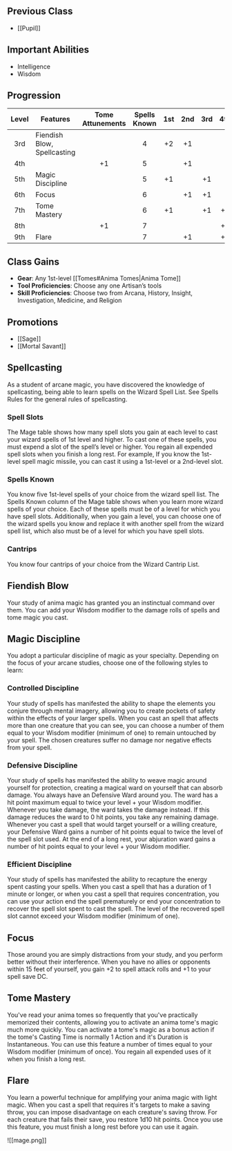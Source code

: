 ## Previous Class
- [[Pupil]]
## Important Abilities
- Intelligence
- Wisdom
## Progression
| Level | Features                    | Tome Attunements | Spells Known | 1st | 2nd | 3rd | 4th | 5th |
| :---: | --------------------------- | :--------------: | :----------: | :-: | :-: | :-: | :-: | :-: |
|  3rd  | Fiendish Blow, Spellcasting |                  |      4       | +2  | +1  |     |     |     |
|  4th  |                             |        +1        |      5       |     | +1  |     |     |     |
|  5th  | Magic Discipline            |                  |      5       | +1  |     | +1  |     |     |
|  6th  | Focus                       |                  |      6       |     | +1  | +1  |     |     |
|  7th  | Tome Mastery                |                  |      6       | +1  |     | +1  | +1  |     |
|  8th  |                             |        +1        |      7       |     |     |     | +1  |     |
|  9th  | Flare                       |                  |      7       |     | +1  |     | +1  | +1  |
## Class Gains
- **Gear**: Any 1st-level [[Tomes#Anima Tomes|Anima Tome]]
- **Tool Proficiencies**: Choose any one Artisan’s tools
- **Skill Proficiencies**: Choose two from Arcana, History, Insight, Investigation, Medicine, and Religion
## Promotions
- [[Sage]]
- [[Mortal Savant]]
## Spellcasting
As a student of arcane magic, you have discovered the knowledge of spellcasting, being able to learn spells on the Wizard Spell List. See Spells Rules for the general rules of spellcasting.
### Spell Slots
The Mage table shows how many spell slots you gain at each level to cast your wizard spells of 1st level and higher. To cast one of these spells, you must expend a slot of the spell’s level or higher. You regain all expended spell slots when you finish a long rest.
For example, If you know the 1st-level spell magic missile, you can cast it using a 1st-level or a 2nd-level slot.
### Spells Known
You know five 1st-level spells of your choice from the wizard spell list.
The Spells Known column of the Mage table shows when you learn more wizard spells of your choice. Each of these spells must be of a level for which you have spell slots. 
Additionally, when you gain a level, you can choose one of the wizard spells you know and replace it with another spell from the wizard spell list, which also must be of a level for which you have spell slots.
### Cantrips
You know four cantrips of your choice from the Wizard Cantrip List.
## Fiendish Blow
Your study of anima magic has granted you an instinctual command over them. You can add your Wisdom modifier to the damage rolls of spells and tome magic you cast.
## Magic Discipline
You adopt a particular discipline of magic as your specialty. Depending on the focus of your arcane studies, choose one of the following styles to learn:
### Controlled Discipline
Your study of spells has manifested the ability to shape the elements you conjure through mental imagery, allowing you to create pockets of safety within the effects of your larger spells.
When you cast an spell that affects more than one creature that you can see, you can choose a number of them equal to your Wisdom modifier (minimum of one) to remain untouched by your spell. The chosen creatures suffer no damage nor negative effects from your spell.
### Defensive Discipline
Your study of spells has manifested the ability to weave magic around yourself for protection, creating a magical ward on yourself that can absorb damage.
You always have an Defensive Ward around you. The ward has a hit point maximum equal to twice your level + your Wisdom modifier. Whenever you take damage, the ward takes the damage instead. If this damage reduces the ward to 0 hit points, you take any remaining damage.
Whenever you cast a spell that would target yourself or a willing creature, your Defensive Ward gains a number of hit points equal to twice the level of the spell slot used. At the end of a long rest, your abjuration ward gains a number of hit points equal to your level + your Wisdom modifier.
### Efficient Discipline
Your study of spells has manifested the ability to recapture the energy spent casting your spells.
When you cast a spell that has a duration of 1 minute or longer, or when you cast a spell that requires concentration, you can use your action end the spell prematurely or end your concentration to recover the spell slot spent to cast the spell. 
The level of the recovered spell slot cannot exceed your Wisdom modifier (minimum of one).
## Focus
Those around you are simply distractions from your study, and you perform better without their interference.
When you have no allies or opponents within 15 feet of yourself, you gain +2 to spell attack rolls and +1 to your spell save DC.
## Tome Mastery
You've read your anima tomes so frequently that you've practically memorized their contents, allowing you to activate an anima tome's magic much more quickly.
You can activate a tome's magic as a bonus action if the tome's Casting Time is normally 1 Action and it's Duration is Instantaneous.
You can use this feature a number of times equal to your Wisdom modifier (minimum of once). You regain all expended uses of it when you finish a long rest.
## Flare
You learn a powerful technique for amplifying your anima magic with light magic. When you cast a spell that requires it's targets to make a saving throw, you can impose disadvantage on each creature's saving throw. For each creature that fails their save, you restore 1d10 hit points.
Once you use this feature, you must finish a long rest before you can use it again.

![[mage.png]]